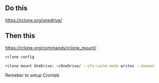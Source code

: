 ## Do this
https://rclone.org/onedrive/

## Then this
https://rclone.org/commands/rclone_mount/
```sh
rclone config

rclone mount OneDrive: ~/OneDrive/ --vfs-cache-mode writes --daemon
```

Remeber to setup Crontab
